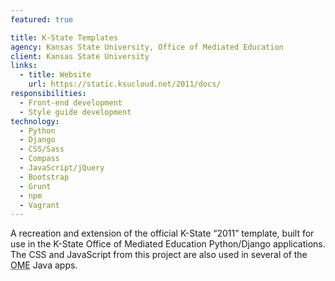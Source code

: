 ```yaml
---
featured: true

title: K-State Templates
agency: Kansas State University, Office of Mediated Education
client: Kansas State University
links:
  - title: Website
    url: https://static.ksucloud.net/2011/docs/
responsibilities:
  - Front-end development
  - Style guide development
technology:
  - Python
  - Django
  - CSS/Sass
  - Compass
  - JavaScript/jQuery
  - Bootstrap
  - Grunt
  - npm
  - Vagrant
---
```


A recreation and extension of the official K-State “2011” template, built for use in the K-State Office of Mediated Education Python/Django applications. The CSS and JavaScript from this project are also used in several of the <abbr title="Office of Mediated Education">OME</abbr> Java apps.
